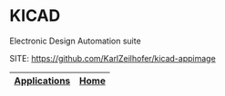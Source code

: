 # KICAD
 
 Electronic Design Automation suite
 
 SITE: https://github.com/KarlZeilhofer/kicad-appimage

 | [Applications](https://portable-linux-apps.github.io/apps.html) | [Home](https://portable-linux-apps.github.io)
 | --- | --- |
